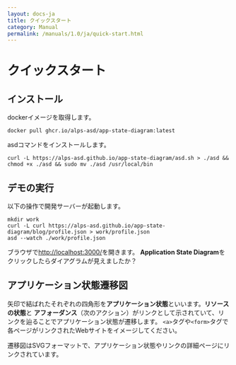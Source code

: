 ```yaml
---
layout: docs-ja
title: クイックスタート
category: Manual
permalink: /manuals/1.0/ja/quick-start.html
---
```

# クイックスタート

## インストール

dockerイメージを取得します。

```
docker pull ghcr.io/alps-asd/app-state-diagram:latest
```

asdコマンドをインストールします。

```
curl -L https://alps-asd.github.io/app-state-diagram/asd.sh > ./asd && chmod +x ./asd && sudo mv ./asd /usr/local/bin
```

## デモの実行

以下の操作で開発サーバーが起動します。

```
mkdir work
curl -L curl https://alps-asd.github.io/app-state-diagram/blog/profile.json > work/profile.json
asd --watch ./work/profile.json
```

ブラウザで[http://localhost:3000/](http://localhost:3000/)を開きます。
**Application State Diagram**をクリックしたらダイアグラムが見えましたか？


## アプリケーション状態遷移図

矢印で結ばれたそれぞれの四角形を**アプリケーション状態**といいます。**リソースの状態**と **アフォーダンス**（次のアクション）がリンクとして示されていて、リンクを辿ることでアプリケーション状態が遷移します。 `<a>`タグや`<form>`タグで各ページがリンクされたWebサイトをイメージしてください。

遷移図はSVGフォーマットで、アプリケーション状態やリンクの詳細ページにリンクされています。
